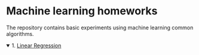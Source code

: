 # Machine learning homeworks
The repository contains basic experiments using machine learning common algorithms.
<details open>
<summary>1. <a href="https://wittline.github.io/Machine_Learning/Pages/Linear_regression.html" >Linear Regression</a></summary>
</details>
